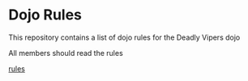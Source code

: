 Dojo Rules
==========

This repository contains a list of dojo rules for the Deadly Vipers dojo

All members should read the rules

[rules](https://github.com/deadlyvipers/)